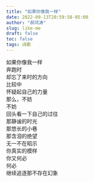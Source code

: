 ```yaml
---
title: "如果你像我一样"
date: 2022-09-13T20:59:58-05:00
author: "郝鸿涛"
slug: like-me
draft: false
toc: false
tags: 诗歌
---
```

如果你像我一样\
奔跑时\
却忘了来时的方向\
比较中\
怀疑起自己的力量\
那么，不妨\
不妨\
回头看一下自己的过往\
那静谧的时光\
那悠长的小巷\
那含泪的绝望\
无一不在昭示\
你真实的模样\
你又何必\
何必\
继续追逐那不存在幻象
